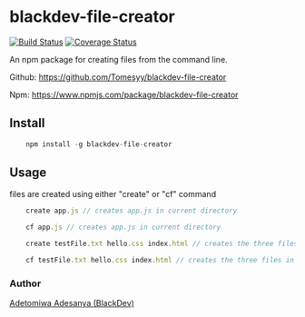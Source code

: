 # blackdev-file-creator

[![Build Status](https://travis-ci.com/Tomesyy/blackdev-file-creator.svg?branch=master)](https://travis-ci.com/Tomesyy/file-maker)
[![Coverage Status](https://coveralls.io/repos/github/Tomesyy/file-maker/badge.svg?branch=master)](https://coveralls.io/github/Tomesyy/file-maker?branch=master)


An npm package for creating files from the command line.

Github: https://github.com/Tomesyy/blackdev-file-creator

Npm: https://www.npmjs.com/package/blackdev-file-creator


## Install

```javascript
    npm install -g blackdev-file-creator
```

## Usage

files are created using either "create" or "cf" command 


```javascript
    create app.js // creates app.js in current directory

    cf app.js // creates app.js in current directory

    create testFile.txt hello.css index.html // creates the three files in the current directory

    cf testFile.txt hello.css index.html // creates the three files in the current directory

```


### Author
[Adetomiwa Adesanya (BlackDev)](https://twitter.com/adesanyaadetomiwaa)